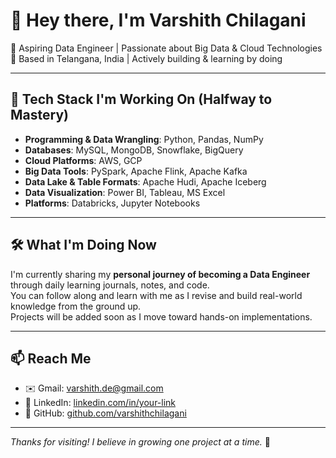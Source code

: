 # 👋 Hey there, I'm Varshith Chilagani

🎯 Aspiring Data Engineer | Passionate about Big Data & Cloud Technologies  
📍 Based in Telangana, India | Actively building & learning by doing

---

## 🚀 Tech Stack I'm Working On (Halfway to Mastery)

- **Programming & Data Wrangling**: Python, Pandas, NumPy  
- **Databases**: MySQL, MongoDB, Snowflake, BigQuery  
- **Cloud Platforms**: AWS, GCP  
- **Big Data Tools**: PySpark, Apache Flink, Apache Kafka  
- **Data Lake & Table Formats**: Apache Hudi, Apache Iceberg  
- **Data Visualization**: Power BI, Tableau, MS Excel  
- **Platforms**: Databricks, Jupyter Notebooks

---

## 🛠️ What I'm Doing Now

I'm currently sharing my **personal journey of becoming a Data Engineer** through daily learning journals, notes, and code.  
You can follow along and learn with me as I revise and build real-world knowledge from the ground up.  
Projects will be added soon as I move toward hands-on implementations.

---

## 📫 Reach Me

- ✉️ Gmail: varshith.de@gmail.com  
- 🔗 LinkedIn: [linkedin.com/in/your-link](www.linkedin.com/in/varshith-chilagani)  
- 🧠 GitHub: [github.com/varshithchilagani](https://github.com/varshithchilagani)

---

_Thanks for visiting! I believe in growing one project at a time._ 🙌
